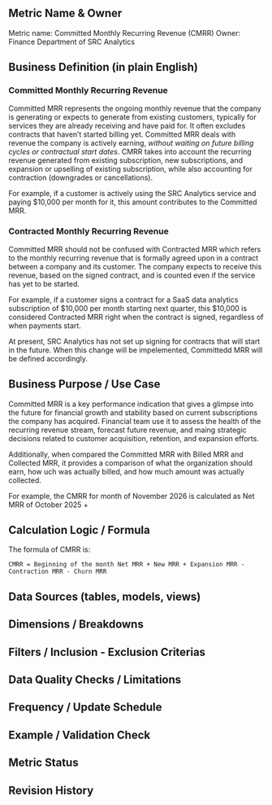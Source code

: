 ## Metric Name & Owner  

Metric name: Committed Monthly Recurring Revenue (CMRR)
Owner: Finance Department of SRC Analytics  

## Business Definition (in plain English)  

### Committed Monthly Recurring Revenue  
Committed MRR represents the ongoing monthly revenue that the company is generating or expects to generate from existing customers, typically for services they are already receiving and have paid for. It often excludes contracts that haven’t started billing yet. Committed MRR deals with revenue the company is actively earning, *without waiting on future billing cycles or contractual start dates*. CMRR takes into account the recurring revenue generated from existing subscription, new subscriptions, and expansion or upselling of existing subscription, while also accounting for contraction (downgrades or cancellations).  

For example, if a customer is actively using the SRC Analytics service and paying $10,000 per month for it, this amount contributes to the Committed MRR.

### Contracted Monthly Recurring Revenue  
Committed MRR should not be confused with Contracted MRR which refers to the monthly recurring revenue that is formally agreed upon in a contract between a company and its customer. The company expects to receive this revenue, based on the signed contract, and is counted even if the service has yet to be started.  

For example, if a customer signs a contract for a SaaS data analytics subscription of $10,000 per month starting next quarter, this $10,000 is considered Contracted MRR right when the contract is signed, regardless of when payments start.  

At present, SRC Analytics has not set up signing for contracts that will start in the future. When this change will be impelemented, Committedd MRR will be defined accordingly. 

## Business Purpose / Use Case  

Committed MRR is a key performance indication that gives a glimpse into the future for financial growth and stability based on current subscriptions the company has acquired. Financial team use it to assess the health of the recurring revenue stream, forecast future revenue, and maing strategic decisions related to customer acquisition, retention, and expansion efforts.  

Additionally, when compared the Committed MRR with Billed MRR and Collected MRR, it provides a comparison of what the organization should earn, how uch was actually billed, and how much amount was actually collected.  

For example, the CMRR for month of November 2026 is calculated as 
    Net MRR of October 2025 + 

## Calculation Logic / Formula  

The formula of CMRR is:  

    CMRR = Beginning of the month Net MRR + New MRR + Expansion MRR - Contraction MRR - Churn MRR 

## Data Sources (tables, models, views)

## Dimensions / Breakdowns  

## Filters / Inclusion - Exclusion Criterias

## Data Quality Checks / Limitations

## Frequency / Update Schedule  

## Example / Validation Check 

## Metric Status  

## Revision History 